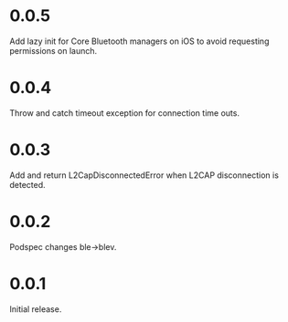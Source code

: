# 0.0.5

Add lazy init for Core Bluetooth managers on iOS to avoid requesting permissions on launch.

# 0.0.4

Throw and catch timeout exception for connection time outs.

# 0.0.3

Add and return L2CapDisconnectedError when L2CAP disconnection is detected.

# 0.0.2

Podspec changes ble->blev.

# 0.0.1

Initial release.
